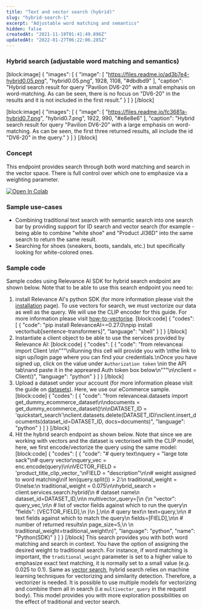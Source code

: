 ```yaml
---
title: "Text and vector search (hybrid)"
slug: "hybrid-search-1"
excerpt: "Adjustable word matching and semantics"
hidden: false
createdAt: "2021-11-19T01:41:49.896Z"
updatedAt: "2022-01-27T06:22:06.285Z"
---
```

### Hybrid search (adjustable word matching and semantics)
[block:image]
{
  "images": [
    {
      "image": [
        "https://files.readme.io/ad3b7e4-hybrid0.05.png",
        "hybrid0.05.png",
        1928,
        1108,
        "#dbdbd9"
      ],
      "caption": "Hybrid search result for query \"Pavilion DV6-20\" with a small emphasis on word-matching. As can be seen, there is no focus on \"DV6-20\" in the results and it is not included in the first result."
    }
  ]
}
[/block]

[block:image]
{
  "images": [
    {
      "image": [
        "https://files.readme.io/fc3681a-hybrid0.7.png",
        "hybrid0.7.png",
        1922,
        990,
        "#e8e8e6"
      ],
      "caption": "Hybrid search result for query \"Pavilion DV6-20\" with a large emphasis on word-matching. As can be seen, the first three returned results, all include the id \"DV6-20\" in the query."
    }
  ]
}
[/block]
### Concept
This endpoint provides search through both word matching and search in the vector space. There is full control over which one to emphasize via a weighting parameter.

[![Open In Colab](https://colab.research.google.com/assets/colab-badge.svg)](https://colab.research.google.com/drive/17KHEPnUyd8IsUnQClVCC5pqlYoOcX7Ch?usp=sharing)

### Sample use-cases
* Combining traditional text search with semantic search into one search bar by providing support for ID search and vector search (for example - being able to combine "white shoe" and "Product JI36D" into the same search to return the same result.
* Searching for shoes (sneakers, boots, sandals, etc.) but specifically looking for white-colored ones.

### Sample code
Sample codes using Relevance AI SDK for hybrid search endpoint are shown below. Note that to be able to use this search endpoint you need to:
1. install Relevance AI's python SDK (for more information please visit the [installation](https://docs.relevance.ai/docs/installation) page). To use vectors for search, we must vectorize our data as well as the query. We will use the CLIP encoder for this guide. For more information please visit [how-to-vectorise](https://docs.relevance.ai/docs/how-to-vectorise).
[block:code]
{
  "codes": [
    {
      "code": "pip install RelevanceAI==0.27.0\npip install vectorhub[sentence-transformers]",
      "language": "shell"
    }
  ]
}
[/block]
2. Instantiate a client object to be able to use the services provided by Relevance AI:
[block:code]
{
  "codes": [
    {
      "code": "from relevanceai import Client \n\n\"\"\"\nRunning this cell will provide you with \nthe link to sign up/login page where you can find your credentials.\nOnce you have signed up, click on the value under `Authorization token` \nin the API tab\nand paste it in the appreared Auth token box below\n\"\"\"\n\nclient = Client()",
      "language": "python"
    }
  ]
}
[/block]
3. Upload a dataset under your account (for more information please visit the guide on [datasets](https://docs.relevance.ai/docs/project-and-dataset)). Here, we use our eCommerce sample.
[block:code]
{
  "codes": [
    {
      "code": "from relevanceai.datasets import get_dummy_ecommerce_dataset\n\ndocuments = get_dummy_ecommerce_dataset()\n\nDATASET_ID = 'quickstart_search'\nclient.datasets.delete(DATASET_ID)\nclient.insert_documents(dataset_id=DATASET_ID, docs=documents)",
      "language": "python"
    }
  ]
}
[/block]
4. Hit the hybrid search endpoint as shown below. Note that since we are working with vectors and the dataset is vectorised with the CLIP model, here, we first encode/vectorize the query using the same model:
[block:code]
{
  "codes": [
    {
      "code": "# query text\nquery = \"large tote sack\"\n# query vector\nquery_vec = enc.encode(query)\n\nVECTOR_FIELD = 'product_title_clip_vector_'\nFIELD = \"description\"\n\n# weight assigned to word matching\nif len(query.split()) > 2:\n    traditional_weight = 0\nelse:\n    traditional_weight = 0.075\n\nhybrid_search = client.services.search.hybrid(\n    # dataset name\n    dataset_id=DATASET_ID,\n\n    multivector_query=[\n        {\n            \"vector\": query_vec,\n\n            # list of vector fields against which to run the query\n            \"fields\": [VECTOR_FIELD],\n        }\n    ],\n\n    # query text\n    text=query,\n\n    # text fields against which to match the query\n    fields=[FIELD],\n\n    # number of returned results\n    page_size=5,\n    \n    traditional_weight=traditional_weight\n)",
      "language": "python",
      "name": "Python(SDK)"
    }
  ]
}
[/block]
This search provides you with both word matching and search in context. You have the option of assigning the desired weight to traditional search. For instance, if word matching is important, the `traditional_weight` parameter is set to a higher value to emphasize exact text matching, it is normally set to a small value (e.g. 0.025 to 0.1). Same as [vector search](https://docs.relevance.ai/docs/pure-word-matching-pure-vector-search-or-combination-of-both), hybrid search relies on machine learning techniques for vectorizing and similarity detection. Therefore, a vectorizer is needed. It is possible to use multiple models for vectorizing and combine them all in search (i.e `multivector_query` in the request body).  This model provides you with more exploration possibilities on the effect of traditional and vector search.